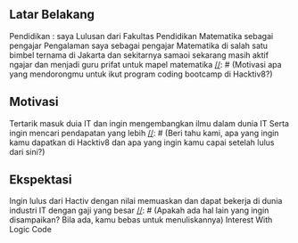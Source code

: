 [//]: # (Ceritakan sedikit tentang latar belakangmu seperti pendidikan terakhir atau pekerjaan sebelumnya)
## Latar Belakang
Pendidikan : saya Lulusan dari Fakultas Pendidikan Matematika sebagai pengajar
Pengalaman saya sebagai pengajar Matematika di salah satu bimbel ternama di Jakarta dan sekitarnya
samaoi sekarang masih aktif ngajar dan menjadi guru prifat untuk mapel matematika
[//]: # (Motivasi apa yang mendorongmu untuk ikut program coding bootcamp di Hacktiv8?)
## Motivasi
Tertarik masuk duia IT dan ingin mengembangkan ilmu dalam dunia IT 
Serta ingin mencari pendapatan yang lebih 
[//]: # (Beri tahu kami, apa yang ingin kamu dapatkan di Hacktiv8 dan apa yang ingin kamu capai setelah lulus dari sini?)
## Ekspektasi
Ingin lulus dari Hactiv dengan nilai memuaskan dan dapat bekerja di dunia industri IT dengan gaji yang besar
[//]: # (Apakah ada hal lain yang ingin disampaikan? Bila ada, kamu bebas untuk menuliskannya)
Interest With Logic Code

